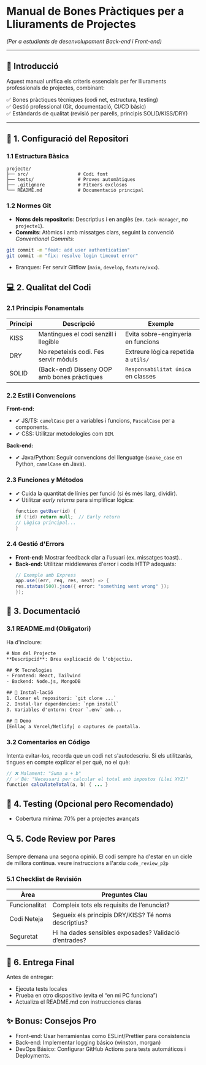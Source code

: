 # Manual de Bones Pràctiques per a Lliuraments de Projectes  
*(Per a estudiants de desenvolupament Back-end i Front-end)*

---

## 📌 Introducció

Aquest manual unifica els criteris essencials per fer lliuraments professionals de projectes, combinant:

✅ Bones pràctiques tècniques (codi net, estructura, testing)  
✅ Gestió professional (Git, documentació, CI/CD bàsic)  
✅ Estàndards de qualitat (revisió per parells, principis SOLID/KISS/DRY)

---

## 🔧 1. Configuració del Repositori

### 1.1 Estructura Bàsica


```plaintext
projecte/
├── src/                  # Codi font
├── tests/                # Proves automàtiques  
├── .gitignore            # Fitxers exclosos  
└── README.md             # Documentació principal
```


### 1.2 Normes Git

- **Noms dels repositoris**: Descriptius i en anglès (ex. `task-manager`, no `projecte1`).
- **Commits**: Atòmics i amb missatges clars, seguint la convenció *Conventional Commits*:

```bash
git commit -m "feat: add user authentication"
git commit -m "fix: resolve login timeout error"
```
- Branques: Fer servir Gitflow (`main`, `develop`, `feature/xxx`).

## 💻 2. Qualitat del Codi

### 2.1 Principis Fonamentals

| Principi | Descripció                                  | Exemple                             |
| -------- | ------------------------------------------- | ----------------------------------- |
| KISS     | Mantingues el codi senzill i llegible       | Evita sobre-enginyeria en funcions  |
| DRY      | No repeteixis codi. Fes servir mòduls       | Extreure lògica repetida a `utils/` |
| SOLID    | (Back-end) Disseny OOP amb bones pràctiques | `Responsabilitat única` en classes  |


### 2.2 Estil i Convencions

**Front-end:**
- ✔ JS/TS: `camelCase` per a variables i funcions, `PascalCase` per a components.
- ✔ CSS: Utilitzar metodologies com `BEM`.

**Back-end:**
- ✔ Java/Python: Seguir convencions del llenguatge (`snake_case` en Python, `camelCase` en Java).

### 2.3 Funciones y Métodos
- ✔ Cuida la quantitat de línies per funció (si és més llarg, dividir).
- ✔ Utilitzar *early returns* para simplificar lógica:
    ```java
    function getUser(id) {
    if (!id) return null;  // Early return
    // Lògica principal...
    }
    ```

### 2.4 Gestió d'Errors
- **Front-end:** Mostrar feedback clar a l’usuari (ex. missatges toast)..
- **Back-end:** Utilitzar middlewares d'error i codis HTTP adequats:
    ```java
    // Exemple amb Express
    app.use((err, req, res, next) => {
    res.status(500).json({ error: "something went wrong" });
    });
    ```

## 📄 3. Documentació

### 3.1 README.md (Obligatori)
Ha d'incloure:
```html
# Nom del Projecte  
**Descripció**: Breu explicació de l'objectiu.  

## 🛠 Tecnologies  
- Frontend: React, Tailwind  
- Backend: Node.js, MongoDB  

## 🚀 Instal·lació  
1. Clonar el repositori: `git clone ...`  
2. Instal·lar dependències: `npm install`  
3. Variables d'entorn: Crear `.env` amb...  

## 📸 Demo  
[Enllaç a Vercel/Netlify] o captures de pantalla.
```

### 3.2 Comentarios en Código
Intenta evitar-los, recorda que un codi net s'autodescriu. Si els utilitzaràs, tingues en compte explicar el per què, no el què:
```java 
// ❌ Malament: "Suma a + b"
// ✅ Bé: "Necessari per calcular el total amb impostos (Llei XYZ)"
function calculateTotal(a, b) { ... }
 ```

## 🧪 4. Testing (Opcional pero Recomendado)
- Cobertura mínima: 70% per a projectes avançats

## 🔍 5. Code Review por Pares
Sempre demana una segona opinió. El codi sempre ha d'estar en un cicle de millora continua. veure instruccions a l'arxiu `code_review_p2p`

### 5.1 Checklist de Revisión

| Àrea          | Preguntes Clau                                         |
| ------------- | ------------------------------------------------------ |
| Funcionalitat | Compleix tots els requisits de l’enunciat?             |
| Codi Neteja   | Segueix els principis DRY/KISS? Té noms descriptius?   |
| Seguretat     | Hi ha dades sensibles exposades? Validació d’entrades? |


## 🚀 6. Entrega Final
Antes de entregar:
- Ejecuta tests locales
- Prueba en otro dispositivo (evita el “en mi PC funciona”)
- Actualiza el README.md con instrucciones claras


## ✨ Bonus: Consejos Pro
- Front-end: Usar herramientas como ESLint/Prettier para consistencia
- Back-end: Implementar logging básico (winston, morgan)
- DevOps Básico: Configurar GitHub Actions para tests automáticos i Deployments.

